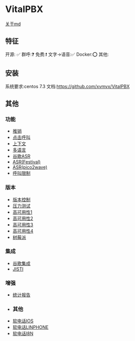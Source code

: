 # VitalPBX
[关于md](https://docs.github.com/cn/get-started/writing-on-github/getting-started-with-writing-and-formatting-on-github/basic-writing-and-formatting-syntax#supported-color-models)
## 特征
开源: ✅   群呼:❓   免费:❗️   文字->语音:✅    Docker:⭕️   其他:
## 安装
系统要求:centos 7.3
文档:https://github.com/xvmvx/VitalPBX
## 其他
### 功能
-  [  推销  ](https://github.com/xvmvx/VitalPBX_Telemarketers-with-Lenny)
-  [  点击呼叫  ](https://github.com/xvmvx/VitalPBX_click2call)
-  [  上下文  ](https://github.com/xvmvx/VitalPBX-_custom-contexts)
-  [  多语言  ](https://github.com/xvmvx/VitalPBX_I18n)
-  [  谷歌ASR  ](https://github.com/xvmvx/VitalPBX_Google_ASR)
-  [  ASR(Festival)  ](https://github.com/xvmvx/VitalPBX_Festival)
-  [  ASR(pico2wave)  ](https://github.com/xvmvx/VitalPBX_pico2wave)
-   [  呼叫限制  ](https://github.com/xvmvx/VitalPBX_dial-restrictions-mx)
### 版本
- [  版本控制  ](https://github.com/xvmvx/vitalpbx-cr-repo)
- [  压力测试  ](https://github.com/xvmvx/VitalPBX-Stress-Test)
- [  高可用性1  ](https://github.com/xvmvx/vitalpbx_ha_call_center)
- [  高可用性2  ](https://github.com/xvmvx/vitalpbx_ha)
- [  高可用性3  ](https://github.com/xvmvx/vitalpbx_replica)
- [  高可用性4  ](https://github.com/xvmvx/vitalpbx_ha_v4)
- [  树莓派  ](https://github.com/xvmvx/VitalPBX_raspberry)
### 集成
- [  谷歌集成  ](https://github.com/xvmvx/VitalPBX_Google_Assistant)
- [  JISTI  ](https://github.com/xvmvx/VitalPBX_Jitsi-VitalPBX-Communicawwkw)
### 增强
- [  统计报告  ](https://github.com/xvmvx/VitalPBX_asternic-stats-installer)
- ### 其他
- [  软电话IOS  ](https://github.com/xvmvx/VitalPBX-Communicator-iOS)
- [  软电话LINPHONE  ](https://github.com/xvmvx/VitalPBX-Communicator)
- [  软电话I8N  ](ttps://github.com/xvmvx/vitxi-i18n)
